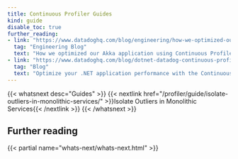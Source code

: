 ```yaml
---
title: Continuous Profiler Guides
kind: guide
disable_toc: true
further_reading:
- link: "https://www.datadoghq.com/blog/engineering/how-we-optimized-our-akka-application-using-datadogs-continuous-profiler/"
  tag: "Engineering Blog"
  text: "How we optimized our Akka application using Continuous Profiler"
- link: "https://www.datadoghq.com/blog/dotnet-datadog-continuous-profiler/"
  tag: "Blog"
  text: "Optimize your .NET application performance with the Continuous Profiler"
---
```



{{< whatsnext desc="Guides" >}}
    {{< nextlink href="/profiler/guide/isolate-outliers-in-monolithic-services/" >}}Isolate Outliers in Monolithic Services{{< /nextlink >}}
{{< /whatsnext >}}

## Further reading

{{< partial name="whats-next/whats-next.html" >}}
